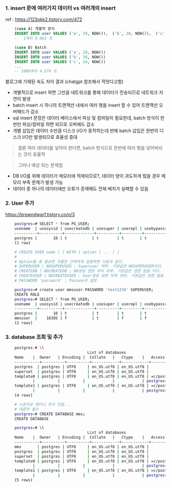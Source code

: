 ### 1. insert 문에 여러가지 데이터 vs 여러개의 insert

ref : https://123okk2.tistory.com/472

```sql
    (case A) 개별적 방식
    INSERT INTO user VALUES ('a', 29, NOW()),  ('b', 30, NOW()),  ('c', 24, NOW()), ....
    --  1쿼리 0.063 초

    (case B) Batch
    INSERT INTO user VALUES ('a', 29, NOW())
    INSERT INTO user VALUES ('b', 30, NOW())
    INSERT INTO user VALUES ('c', 24, NOW())
    ...
    -- 1000쿼리 4.574 초

```

블로그에 기재된 속도 차이 결과 (chatgpt 참조해서 적엇다고함)

- 개별적으로 insert 하면 그만큼 네트워크를 통해 데이터가 전송되므로 네트워크 지연이 발생
- batch insert 시 하나의 트랜잭션 내에서 여러 행을 insert 할 수 있어 트랜잭션 오버해드가 감소
- sql insert 문장은 데이터 베이스에서 파싱 및 컴파일이 필요한데, batch 방식이 한번만 파싱/컴파일 하면 되므로 오버헤드 감소
- 개별 삽입은 데이터 수만큼 디스크 I/O가 동작하는데 반해 batch 삽입은 한번의 디스크 I/O만 발생되므로 효율성 증대

> 결론
여러 데이터를 넣어야 한다면, batch 방식으로 한번에 여러 행을 넣어버리는 것이 효율적

> 그러나 예상 되는 문제점
- DB I/O를 위해 데이터가 메모리에 적재되므로?, 데이터 양이 과도하게 많을 경우 메모리 부족 문제가 발생 가능
- 데이터 중 하나의 데이터에만 오류가 존재해도 전체 배치가 실패할 수 있음


### 2. User 추가

https://browndwarf.tistory.com/3

```bash
    postgres=# SELECT * from PG_USER;
    usename  | usesysid | usecreatedb | usesuper | userepl | usebypassrls |  passwd  | valuntil | useconfig 
    ----------+----------+-------------+----------+---------+--------------+----------+----------+-----------
    postgres |       10 | t           | t        | t       | t            | ******** |          | 
    (1 row)

    # CREATE USER name [ [ WITH ] option [ ... ] ]
    #
    # Option들 중 중요한 것들만 간략하게 설명하면 다음과 같다.
    # SUPERUSER | NOSUPERUSER ; Superuser 여부. 기본값은 NOSUPERUSER이다.
    # CREATEDB | NOCREATEDB ; DB생성 권한 부여 여부. 기본값은 권한 없음 이다.
    # CREATEUSER | NOCREATEUSER ; User생성 권한 부여 여부. 기본값은 권한 없음 이다.
    # PASSWORD 'password' ; Password 설정

    postgres=# create user mmsuser PASSWORD 'test1234' SUPERUSER;
    CREATE ROLE
    postgres=# SELECT * from PG_USER;
    usename  | usesysid | usecreatedb | usesuper | userepl | usebypassrls |  passwd  | valuntil | useconfig 
    ----------+----------+-------------+----------+---------+--------------+----------+----------+-----------
    postgres |       10 | t           | t        | t       | t            | ******** |          | 
    mmsuser  |    16385 | f           | t        | f       | f            | ******** |          | 
    (2 rows)
```

### 3. database 조회 및 추가

```bash
    postgres-# \l
                                    List of databases
    Name    |  Owner   | Encoding |  Collate   |   Ctype    |   Access privileges   
    -----------+----------+----------+------------+------------+-----------------------
    postgres  | postgres | UTF8     | en_US.utf8 | en_US.utf8 | 
    superset  | postgres | UTF8     | en_US.utf8 | en_US.utf8 | 
    template0 | postgres | UTF8     | en_US.utf8 | en_US.utf8 | =c/postgres          +
            |          |          |            |            | postgres=CTc/postgres
    template1 | postgres | UTF8     | en_US.utf8 | en_US.utf8 | =c/postgres          +
            |          |          |            |            | postgres=CTc/postgres
    (4 rows)

    # 소문자로 했더니 인식 안됨...
    # 대문자 필수
    postgres=# CREATE DATABASE mms;
    CREATE DATABASE

    postgres=# \l
                                    List of databases
    Name    |  Owner   | Encoding |  Collate   |   Ctype    |   Access privileges   
    -----------+----------+----------+------------+------------+-----------------------
    mms       | postgres | UTF8     | en_US.utf8 | en_US.utf8 | 
    postgres  | postgres | UTF8     | en_US.utf8 | en_US.utf8 | 
    superset  | postgres | UTF8     | en_US.utf8 | en_US.utf8 | 
    template0 | postgres | UTF8     | en_US.utf8 | en_US.utf8 | =c/postgres          +
            |          |          |            |            | postgres=CTc/postgres
    template1 | postgres | UTF8     | en_US.utf8 | en_US.utf8 | =c/postgres          +
            |          |          |            |            | postgres=CTc/postgres
    (5 rows)
```